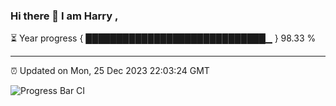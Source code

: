 ### Hi there 👋 I am Harry , 

⏳ Year progress { █████████████████████████████▁ } 98.33 %

---

⏰ Updated on Mon, 25 Dec 2023 22:03:24 GMT

![Progress Bar CI](https://github.com/duykhang68/duykhang68/workflows/Progress%20Bar%20CI/badge.svg)
